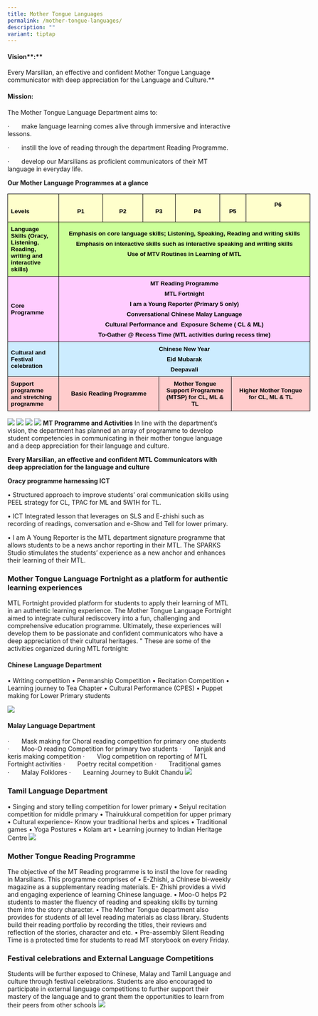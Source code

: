 ```yaml
---
title: Mother Tongue Languages
permalink: /mother-tongue-languages/
description: ""
variant: tiptap
---
```

#### **Vision****:**

Every Marsilian, an effective and confident Mother Tongue Language communicator with deep appreciation for the Language and Culture.**

       

#### **Mission:**

The Mother Tongue Language Department aims to:

·&nbsp;&nbsp;&nbsp;&nbsp;&nbsp;&nbsp; make language learning comes alive through immersive and interactive lessons.

·&nbsp;&nbsp;&nbsp;&nbsp;&nbsp;&nbsp; instill the love of reading through the department Reading Programme.

·&nbsp;&nbsp;&nbsp;&nbsp;&nbsp;&nbsp; develop our Marsilians as proficient communicators of their MT language in everyday life.

  

**Our Mother Language Programmes at a glance**

         

<table class="MsoTableGrid" border="1" cellspacing="0" cellpadding="0" width="681" style="width:511.1pt;margin-left:-.25pt;border-collapse:collapse;border:none;
 mso-border-alt:solid windowtext .5pt;mso-yfti-tbllook:1184;mso-padding-alt:
 0in 5.4pt 0in 5.4pt"><tbody><tr style="mso-yfti-irow:0;mso-yfti-firstrow:yes;height:22.35pt"><td width="100" style="width:74.65pt;border:solid windowtext 1.0pt;mso-border-alt:
  solid windowtext .5pt;background:#FFFFCC;padding:0in 5.4pt 0in 5.4pt;
  height:22.35pt"><p class="MsoNormal" style="margin-bottom:0in;line-height:normal"><b><span style="font-size:10.0pt;font-family:&quot;Arial&quot;,sans-serif;color:black;
  mso-color-alt:windowtext">Levels</span></b><b><span style="font-size:10.0pt;
  font-family:&quot;Arial&quot;,sans-serif"></span></b></p></td><td width="84" style="width:63.1pt;border:solid windowtext 1.0pt;border-left:
  none;mso-border-left-alt:solid windowtext .5pt;mso-border-alt:solid windowtext .5pt;
  background:#FFFFCC;padding:0in 5.4pt 0in 5.4pt;height:22.35pt"><p class="MsoNormal" align="center" style="margin-bottom:0in;text-align:center;
  line-height:normal"><b><span style="font-size:10.0pt;font-family:&quot;Arial&quot;,sans-serif;
  color:black;mso-color-alt:windowtext">P1</span></b><b><span style="font-size:
  10.0pt;font-family:&quot;Arial&quot;,sans-serif"></span></b></p></td><td width="74" style="width:55.55pt;border:solid windowtext 1.0pt;border-left:
  none;mso-border-left-alt:solid windowtext .5pt;mso-border-alt:solid windowtext .5pt;
  background:#FFFFCC;padding:0in 5.4pt 0in 5.4pt;height:22.35pt"><p class="MsoNormal" align="center" style="margin-bottom:0in;text-align:center;
  line-height:normal"><b><span style="font-size:10.0pt;font-family:&quot;Arial&quot;,sans-serif;
  color:black;mso-color-alt:windowtext">P2</span></b><b><span style="font-size:
  10.0pt;font-family:&quot;Arial&quot;,sans-serif"></span></b></p></td><td width="135" colspan="2" style="width:101.3pt;border:solid windowtext 1.0pt;
  border-left:none;mso-border-left-alt:solid windowtext .5pt;mso-border-alt:
  solid windowtext .5pt;background:#FFFFCC;padding:0in 5.4pt 0in 5.4pt;
  height:22.35pt"><p class="MsoNormal" align="center" style="margin-bottom:0in;text-align:center;
  line-height:normal"><b><span style="font-size:10.0pt;font-family:&quot;Arial&quot;,sans-serif;
  color:black;mso-color-alt:windowtext">P3</span></b><b><span style="font-size:
  10.0pt;font-family:&quot;Arial&quot;,sans-serif"></span></b></p></td><td width="85" style="width:63.4pt;border:solid windowtext 1.0pt;border-left:
  none;mso-border-left-alt:solid windowtext .5pt;mso-border-alt:solid windowtext .5pt;
  background:#FFFFCC;padding:0in 5.4pt 0in 5.4pt;height:22.35pt"><p class="MsoNormal" align="center" style="margin-bottom:0in;text-align:center;
  line-height:normal"><b><span style="font-size:10.0pt;font-family:&quot;Arial&quot;,sans-serif;
  color:black;mso-color-alt:windowtext">P4</span></b><b><span style="font-size:
  10.0pt;font-family:&quot;Arial&quot;,sans-serif"></span></b></p></td><td width="75" colspan="2" style="width:56.25pt;border:solid windowtext 1.0pt;
  border-left:none;mso-border-left-alt:solid windowtext .5pt;mso-border-alt:
  solid windowtext .5pt;background:#FFFFCC;padding:0in 5.4pt 0in 5.4pt;
  height:22.35pt"><p class="MsoNormal" align="center" style="margin-bottom:0in;text-align:center;
  line-height:normal"><b><span style="font-size:10.0pt;font-family:&quot;Arial&quot;,sans-serif;
  color:black;mso-color-alt:windowtext">P5</span></b><b><span style="font-size:
  10.0pt;font-family:&quot;Arial&quot;,sans-serif"></span></b></p></td><td width="129" style="width:96.85pt;border:solid windowtext 1.0pt;border-left:
  none;mso-border-left-alt:solid windowtext .5pt;mso-border-alt:solid windowtext .5pt;
  background:#FFFFCC;padding:0in 5.4pt 0in 5.4pt;height:22.35pt"><p class="MsoNormal" align="center" style="margin-bottom:0in;text-align:center;
  line-height:normal"><b><span style="font-size:10.0pt;font-family:&quot;Arial&quot;,sans-serif;
  color:black;mso-color-alt:windowtext">P6</span></b><b><span style="font-size:
  10.0pt;font-family:&quot;Arial&quot;,sans-serif"></span></b></p><p class="MsoNormal" align="center" style="margin-bottom:0in;text-align:center;
  line-height:normal"><b><span style="font-size:10.0pt;font-family:&quot;Arial&quot;,sans-serif">&nbsp;</span></b></p></td></tr><tr style="mso-yfti-irow:1;height:.75in"><td width="100" style="width:74.65pt;border:solid windowtext 1.0pt;border-top:
  none;mso-border-top-alt:solid windowtext .5pt;mso-border-alt:solid windowtext .5pt;
  background:#CCFF99;padding:0in 5.4pt 0in 5.4pt;height:.75in"><p class="MsoNormal" style="margin-top:6.0pt;margin-right:0in;margin-bottom:
  6.0pt;margin-left:0in;line-height:normal"><b><span style="font-size:10.0pt;
  font-family:&quot;Arial&quot;,sans-serif;color:black;mso-color-alt:windowtext">Language Skills (Oracy, Listening, Reading, writing and interactive skills)</span></b><b><span style="font-size:10.0pt;font-family:&quot;Arial&quot;,sans-serif"></span></b></p></td><td width="582" colspan="8" style="width:436.45pt;border-top:none;border-left:
  none;border-bottom:solid windowtext 1.0pt;border-right:solid windowtext 1.0pt;
  mso-border-top-alt:solid windowtext .5pt;mso-border-left-alt:solid windowtext .5pt;
  mso-border-alt:solid windowtext .5pt;background:#CCFF99;padding:0in 5.4pt 0in 5.4pt;
  height:.75in"><p class="MsoNormal" align="center" style="margin-top:6.0pt;margin-right:0in;
  margin-bottom:6.0pt;margin-left:0in;text-align:center;line-height:normal"><b><span style="font-size:10.0pt;font-family:&quot;Arial&quot;,sans-serif;color:black;
  mso-color-alt:windowtext">Emphasis on core language skills; Listening, Speaking, Reading and writing skills</span></b><b><span style="font-size:
  10.0pt;font-family:&quot;Arial&quot;,sans-serif"></span></b></p><p class="MsoNormal" align="center" style="margin-top:6.0pt;margin-right:0in;
  margin-bottom:6.0pt;margin-left:0in;text-align:center;line-height:normal"><b><span style="font-size:10.0pt;font-family:&quot;Arial&quot;,sans-serif;color:black;
  mso-color-alt:windowtext">Emphasis on interactive skills such as interactive speaking and writing skills</span></b><b><span style="font-size:10.0pt;
  font-family:&quot;Arial&quot;,sans-serif"></span></b></p><p class="MsoNormal" align="center" style="margin-top:6.0pt;margin-right:0in;
  margin-bottom:6.0pt;margin-left:0in;text-align:center;line-height:normal"><b><span style="font-size:10.0pt;font-family:&quot;Arial&quot;,sans-serif;color:black;
  mso-color-alt:windowtext">Use of MTV Routines in Learning of MTL</span></b><b><span style="font-size:10.0pt;font-family:&quot;Arial&quot;,sans-serif"></span></b></p><p class="MsoNormal" align="center" style="margin-top:6.0pt;margin-right:0in;
  margin-bottom:6.0pt;margin-left:0in;text-align:center;line-height:normal"><b><span style="font-size:10.0pt;font-family:&quot;Arial&quot;,sans-serif">&nbsp;</span></b></p></td></tr><tr style="mso-yfti-irow:2;height:54.45pt"><td width="100" style="width:74.65pt;border:solid windowtext 1.0pt;border-top:
  none;mso-border-top-alt:solid windowtext .5pt;mso-border-alt:solid windowtext .5pt;
  background:#FFCCFF;padding:0in 5.4pt 0in 5.4pt;height:54.45pt"><p class="MsoNormal" style="margin-top:6.0pt;margin-right:0in;margin-bottom:
  6.0pt;margin-left:0in;line-height:normal"><b><span style="font-size:10.0pt;
  font-family:&quot;Arial&quot;,sans-serif;color:black;mso-color-alt:windowtext">Core Programme</span></b><b><span style="font-size:10.0pt;font-family:&quot;Arial&quot;,sans-serif"></span></b></p></td><td width="582" colspan="8" style="width:436.45pt;border-top:none;border-left:
  none;border-bottom:solid windowtext 1.0pt;border-right:solid windowtext 1.0pt;
  mso-border-top-alt:solid windowtext .5pt;mso-border-left-alt:solid windowtext .5pt;
  mso-border-alt:solid windowtext .5pt;background:#FFCCFF;padding:0in 5.4pt 0in 5.4pt;
  height:54.45pt"><p class="MsoNormal" align="center" style="margin-top:6.0pt;margin-right:0in;
  margin-bottom:6.0pt;margin-left:0in;text-align:center;line-height:normal"><b><span style="font-size:10.0pt;font-family:&quot;Arial&quot;,sans-serif;color:black;
  mso-color-alt:windowtext">MT Reading Programme</span></b><b><span style="font-size:10.0pt;font-family:&quot;Arial&quot;,sans-serif"></span></b></p><p class="MsoNormal" align="center" style="margin-top:6.0pt;margin-right:0in;
  margin-bottom:6.0pt;margin-left:0in;text-align:center;line-height:normal"><b><span style="font-size:10.0pt;font-family:&quot;Arial&quot;,sans-serif;color:black;
  mso-color-alt:windowtext">MTL Fortnight</span></b><b><span style="font-size:
  10.0pt;font-family:&quot;Arial&quot;,sans-serif"></span></b></p><p class="MsoNormal" align="center" style="margin-top:6.0pt;margin-right:0in;
  margin-bottom:6.0pt;margin-left:0in;text-align:center;line-height:normal"><b><span style="font-size:10.0pt;font-family:&quot;Arial&quot;,sans-serif;color:black;
  mso-color-alt:windowtext">I am a Young Reporter (Primary 5 only)</span></b><b><span style="font-size:10.0pt;font-family:&quot;Arial&quot;,sans-serif"></span></b></p><p class="MsoNormal" align="center" style="margin-top:6.0pt;margin-right:0in;
  margin-bottom:6.0pt;margin-left:0in;text-align:center;line-height:normal"><b><span style="font-size:10.0pt;font-family:&quot;Arial&quot;,sans-serif;color:black;
  mso-color-alt:windowtext">Conversational Chinese Malay Language</span></b><b><span style="font-size:10.0pt;font-family:&quot;Arial&quot;,sans-serif"></span></b></p><p class="MsoNormal" align="center" style="margin-top:6.0pt;margin-right:0in;
  margin-bottom:6.0pt;margin-left:0in;text-align:center;line-height:normal"><b><span style="font-size:10.0pt;font-family:&quot;Arial&quot;,sans-serif;color:black;
  mso-color-alt:windowtext">Cultural Performance and <span style="mso-spacerun:yes">&nbsp;</span>Exposure Scheme ( CL &amp; ML)</span></b><b><span style="font-size:10.0pt;font-family:&quot;Arial&quot;,sans-serif"></span></b></p><p class="MsoNormal" align="center" style="margin-top:6.0pt;margin-right:0in;
  margin-bottom:6.0pt;margin-left:0in;text-align:center;line-height:normal"><b><span style="font-size:10.0pt;font-family:&quot;Arial&quot;,sans-serif;color:black;
  mso-color-alt:windowtext">To-Gather @ Recess Time (MTL activities during recess time)</span></b><b><span style="font-size:10.0pt;font-family:&quot;Arial&quot;,sans-serif"></span></b></p></td></tr><tr style="mso-yfti-irow:3;height:32.9pt"><td width="100" style="width:74.65pt;border:solid windowtext 1.0pt;border-top:
  none;mso-border-top-alt:solid windowtext .5pt;mso-border-alt:solid windowtext .5pt;
  background:#CCECFF;padding:0in 5.4pt 0in 5.4pt;height:32.9pt"><p class="MsoNormal" style="margin-top:6.0pt;margin-right:0in;margin-bottom:
  6.0pt;margin-left:0in;line-height:normal"><b><span style="font-size:10.0pt;
  font-family:&quot;Arial&quot;,sans-serif;color:black;mso-color-alt:windowtext">Cultural and Festival celebration</span></b><b><span style="font-size:10.0pt;
  font-family:&quot;Arial&quot;,sans-serif"></span></b></p></td><td width="582" colspan="8" style="width:436.45pt;border-top:none;border-left:
  none;border-bottom:solid windowtext 1.0pt;border-right:solid windowtext 1.0pt;
  mso-border-top-alt:solid windowtext .5pt;mso-border-left-alt:solid windowtext .5pt;
  mso-border-alt:solid windowtext .5pt;background:#CCECFF;padding:0in 5.4pt 0in 5.4pt;
  height:32.9pt"><p class="MsoNormal" align="center" style="margin-top:6.0pt;margin-right:0in;
  margin-bottom:6.0pt;margin-left:0in;text-align:center;line-height:normal"><b><span style="font-size:10.0pt;font-family:&quot;Arial&quot;,sans-serif;color:black;
  mso-color-alt:windowtext">Chinese New Year</span></b><b><span style="font-size:10.0pt;font-family:&quot;Arial&quot;,sans-serif"></span></b></p><p class="MsoNormal" align="center" style="margin-top:6.0pt;margin-right:0in;
  margin-bottom:6.0pt;margin-left:0in;text-align:center;line-height:normal"><b><span style="font-size:10.0pt;font-family:&quot;Arial&quot;,sans-serif;color:black;
  mso-color-alt:windowtext">Eid Mubarak</span></b><b><span style="font-size:
  10.0pt;font-family:&quot;Arial&quot;,sans-serif"></span></b></p><p class="MsoNormal" align="center" style="margin-top:6.0pt;margin-right:0in;
  margin-bottom:6.0pt;margin-left:0in;text-align:center;line-height:normal"><b><span style="font-size:10.0pt;font-family:&quot;Arial&quot;,sans-serif;color:black;
  mso-color-alt:windowtext">Deepavali</span></b><b><span style="font-size:10.0pt;
  font-family:&quot;Arial&quot;,sans-serif"></span></b></p></td></tr><tr style="mso-yfti-irow:4;mso-yfti-lastrow:yes;height:32.9pt"><td width="100" style="width:74.65pt;border:solid windowtext 1.0pt;border-top:
  none;mso-border-top-alt:solid windowtext .5pt;mso-border-alt:solid windowtext .5pt;
  background:#FFCCCC;padding:0in 5.4pt 0in 5.4pt;height:32.9pt"><p class="MsoNormal" style="margin-top:6.0pt;margin-right:0in;margin-bottom:
  6.0pt;margin-left:0in;line-height:normal"><b><span style="font-size:10.0pt;
  font-family:&quot;Arial&quot;,sans-serif;color:black;mso-color-alt:windowtext">Support programme and stretching programme</span></b><b><span style="font-size:10.0pt;
  font-family:&quot;Arial&quot;,sans-serif"></span></b></p></td><td width="194" colspan="3" style="width:145.45pt;border-top:none;border-left:
  none;border-bottom:solid windowtext 1.0pt;border-right:solid windowtext 1.0pt;
  mso-border-top-alt:solid windowtext .5pt;mso-border-left-alt:solid windowtext .5pt;
  mso-border-alt:solid windowtext .5pt;background:#FFCCCC;padding:0in 5.4pt 0in 5.4pt;
  height:32.9pt"><p class="MsoNormal" align="center" style="margin-top:6.0pt;margin-right:0in;
  margin-bottom:6.0pt;margin-left:0in;text-align:center;line-height:normal"><b><span style="font-size:10.0pt;font-family:&quot;Arial&quot;,sans-serif;color:black;
  mso-color-alt:windowtext">Basic Reading Programme</span></b><b><span style="font-size:10.0pt;font-family:&quot;Arial&quot;,sans-serif"></span></b></p></td><td width="194" colspan="3" style="width:145.5pt;border-top:none;border-left:
  none;border-bottom:solid windowtext 1.0pt;border-right:solid windowtext 1.0pt;
  mso-border-top-alt:solid windowtext .5pt;mso-border-left-alt:solid windowtext .5pt;
  mso-border-alt:solid windowtext .5pt;background:#FFCCCC;padding:0in 5.4pt 0in 5.4pt;
  height:32.9pt"><p class="MsoNormal" align="center" style="margin-top:6.0pt;margin-right:0in;
  margin-bottom:6.0pt;margin-left:0in;text-align:center;line-height:normal"><b><span style="font-size:10.0pt;font-family:&quot;Arial&quot;,sans-serif;color:black;
  mso-color-alt:windowtext">Mother Tongue Support Programme (MTSP) for CL, ML &amp; TL</span></b><b><span style="font-size:10.0pt;font-family:&quot;Arial&quot;,sans-serif"></span></b></p></td><td width="194" colspan="2" style="width:145.5pt;border-top:none;border-left:
  none;border-bottom:solid windowtext 1.0pt;border-right:solid windowtext 1.0pt;
  mso-border-top-alt:solid windowtext .5pt;mso-border-left-alt:solid windowtext .5pt;
  mso-border-alt:solid windowtext .5pt;background:#FFCCCC;padding:0in 5.4pt 0in 5.4pt;
  height:32.9pt"><p class="MsoNormal" align="center" style="margin-top:6.0pt;margin-right:0in;
  margin-bottom:6.0pt;margin-left:0in;text-align:center;line-height:normal"><b><span style="font-size:10.0pt;font-family:&quot;Arial&quot;,sans-serif;color:black;
  mso-color-alt:windowtext">Higher Mother Tongue for CL, ML &amp; TL</span></b><b><span style="font-size:10.0pt;font-family:&quot;Arial&quot;,sans-serif"></span></b></p></td></tr></tbody></table>
	
	        

![](/images/Curriculum/mother%20tongue%20mt1.png)
![](/images/Curriculum/mother%20tongue%20mt2.png)
![](/images/Curriculum/mother%20tongue%20mt3.png)
![](/images/Curriculum/mother%20tongue%20mt4.png)
**MT Programme and Activities**
In line with the department’s vision, the department has planned an array of programme to develop student competencies in communicating in their mother tongue language and a deep appreciation for their language and culture.

**Every Marsilian, an effective and confident MTL Communicators with deep appreciation for the language and culture**

**Oracy programme harnessing ICT**

• Structured approach to improve students’ oral communication skills using PEEL strategy for CL, TPAC for ML and 5W1H for TL.

• ICT Integrated lesson that leverages on SLS and E-zhishi such as recording of readings, conversation and e-Show and Tell for lower primary.

• I am A Young Reporter is the MTL department signature programme that allows students to be a news anchor reporting in their MTL. The SPARKS Studio stimulates the students’ experience as a new anchor and enhances their learning of their MTL.

### **Mother Tongue Language Fortnight as a platform for authentic learning experiences**
MTL Fortnight provided platform for students to apply their learning of MTL in an authentic learning experience. The Mother Tongue Language Fortnight aimed to integrate cultural
rediscovery into a fun, challenging and comprehensive education programme. Ultimately, these experiences will develop them to be passionate and confident communicators who have a deep appreciation of their cultural heritages. "
These are some of the activities organized during MTL fortnight:
#### Chinese Language Department
• Writing competition
• Penmanship Competition
• Recitation Competition
• Learning journey to Tea Chapter
• Cultural Performance (CPES)
• Puppet making for Lower Primary students

![](/images/Curriculum/mother%20tongue%20mt5.jpg)

    
#### **Malay Language Department**

·&nbsp;&nbsp;&nbsp;&nbsp;&nbsp;&nbsp; Mask making for Choral reading competition for primary one students
·&nbsp;&nbsp;&nbsp;&nbsp;&nbsp;&nbsp; Moo-O reading Competition for primary two students
·&nbsp;&nbsp;&nbsp;&nbsp;&nbsp;&nbsp; Tanjak and keris making competition
·&nbsp;&nbsp;&nbsp;&nbsp;&nbsp;&nbsp; Vlog competition on reporting of MTL Fortnight activities
·&nbsp;&nbsp;&nbsp;&nbsp;&nbsp;&nbsp; Poetry recital competition
·&nbsp;&nbsp;&nbsp;&nbsp;&nbsp;&nbsp; Traditional games
·&nbsp;&nbsp;&nbsp;&nbsp;&nbsp;&nbsp; Malay Folklores
·&nbsp;&nbsp;&nbsp;&nbsp;&nbsp;&nbsp; Learning Journey to Bukit Chandu
![](/images/Curriculum/mother%20tongue%20mt6.jpg)

### Tamil Language Department
• Singing and story telling competition for lower primary
• Seiyul recitation competition for middle primary
• Thairukkural competition for upper primary
• Cultural experience- Know your traditional herbs and spices
• Traditional games
• Yoga Postures
• Kolam art
• Learning journey to Indian Heritage Centre
![](/images/Curriculum/mother%20tongue%20mt7.jpg)

### Mother Tongue Reading Programme
The objective of the MT Reading programme is to instil the love for reading in Marsilians. This programme comprises of
• E-Zhishi, a Chinese bi-weekly magazine as a supplementary reading materials. E- Zhishi provides a vivid and engaging experience of learning Chinese language.
• Moo-O helps P2 students to master the fluency of reading and speaking skills by turning them into the story character.
• The Mother Tongue department also provides for students of all level reading materials as class library. Students build their reading portfolio by recording the titles, their reviews and reflection of the stories, character and etc.
• Pre-assembly Silent Reading Time is a protected time for students to read MT storybook on every Friday.

### Festival celebrations and External Language Competitions
Students will be further exposed to Chinese, Malay and Tamil Language and culture through festival celebrations.
Students are also encouraged to participate in external language competitions to further support their mastery of the language and to grant them the opportunities to learn from their peers from other schools
![](/images/Curriculum/mother%20tongue%20mt8.jpg)